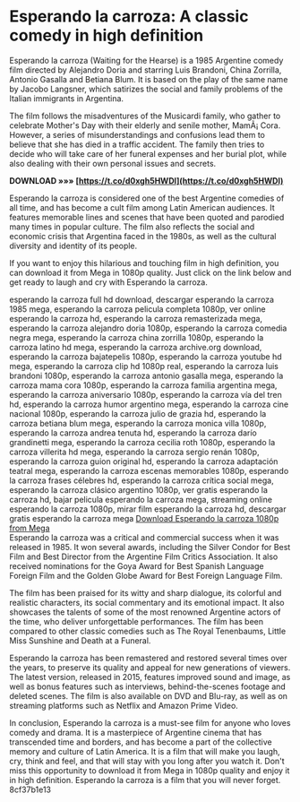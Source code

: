 
 
# Esperando la carroza: A classic comedy in high definition
 
Esperando la carroza (Waiting for the Hearse) is a 1985 Argentine comedy film directed by Alejandro Doria and starring Luis Brandoni, China Zorrilla, Antonio Gasalla and Betiana Blum. It is based on the play of the same name by Jacobo Langsner, which satirizes the social and family problems of the Italian immigrants in Argentina.
 
The film follows the misadventures of the Musicardi family, who gather to celebrate Mother's Day with their elderly and senile mother, MamÃ¡ Cora. However, a series of misunderstandings and confusions lead them to believe that she has died in a traffic accident. The family then tries to decide who will take care of her funeral expenses and her burial plot, while also dealing with their own personal issues and secrets.
 
**DOWNLOAD »»» [https://t.co/d0xgh5HWDl](https://t.co/d0xgh5HWDl)**


 
Esperando la carroza is considered one of the best Argentine comedies of all time, and has become a cult film among Latin American audiences. It features memorable lines and scenes that have been quoted and parodied many times in popular culture. The film also reflects the social and economic crisis that Argentina faced in the 1980s, as well as the cultural diversity and identity of its people.
 
If you want to enjoy this hilarious and touching film in high definition, you can download it from Mega in 1080p quality. Just click on the link below and get ready to laugh and cry with Esperando la carroza.
 
esperando la carroza full hd download,  descargar esperando la carroza 1985 mega,  esperando la carroza pelicula completa 1080p,  ver online esperando la carroza hd,  esperando la carroza remasterizada mega,  esperando la carroza alejandro doria 1080p,  esperando la carroza comedia negra mega,  esperando la carroza china zorrilla 1080p,  esperando la carroza latino hd mega,  esperando la carroza archive.org download,  esperando la carroza bajatepelis 1080p,  esperando la carroza youtube hd mega,  esperando la carroza clip hd 1080p real,  esperando la carroza luis brandoni 1080p,  esperando la carroza antonio gasalla mega,  esperando la carroza mama cora 1080p,  esperando la carroza familia argentina mega,  esperando la carroza aniversario 1080p,  esperando la carroza vía del tren hd,  esperando la carroza humor argentino mega,  esperando la carroza cine nacional 1080p,  esperando la carroza julio de grazia hd,  esperando la carroza betiana blum mega,  esperando la carroza monica villa 1080p,  esperando la carroza andrea tenuta hd,  esperando la carroza darío grandinetti mega,  esperando la carroza cecilia roth 1080p,  esperando la carroza villerita hd mega,  esperando la carroza sergio renán 1080p,  esperando la carroza guion original hd,  esperando la carroza adaptación teatral mega,  esperando la carroza escenas memorables 1080p,  esperando la carroza frases célebres hd,  esperando la carroza crítica social mega,  esperando la carroza clásico argentino 1080p,  ver gratis esperando la carroza hd,  bajar pelicula esperando la carroza mega,  streaming online esperando la carroza 1080p,  mirar film esperando la carroza hd,  descargar gratis esperando la carroza mega
 [Download Esperando la carroza 1080p from Mega](https://mega.nz/file/Esperando_la_carroza_1080p)  
Esperando la carroza was a critical and commercial success when it was released in 1985. It won several awards, including the Silver Condor for Best Film and Best Director from the Argentine Film Critics Association. It also received nominations for the Goya Award for Best Spanish Language Foreign Film and the Golden Globe Award for Best Foreign Language Film.
 
The film has been praised for its witty and sharp dialogue, its colorful and realistic characters, its social commentary and its emotional impact. It also showcases the talents of some of the most renowned Argentine actors of the time, who deliver unforgettable performances. The film has been compared to other classic comedies such as The Royal Tenenbaums, Little Miss Sunshine and Death at a Funeral.
 
Esperando la carroza has been remastered and restored several times over the years, to preserve its quality and appeal for new generations of viewers. The latest version, released in 2015, features improved sound and image, as well as bonus features such as interviews, behind-the-scenes footage and deleted scenes. The film is also available on DVD and Blu-ray, as well as on streaming platforms such as Netflix and Amazon Prime Video.
  
In conclusion, Esperando la carroza is a must-see film for anyone who loves comedy and drama. It is a masterpiece of Argentine cinema that has transcended time and borders, and has become a part of the collective memory and culture of Latin America. It is a film that will make you laugh, cry, think and feel, and that will stay with you long after you watch it. Don't miss this opportunity to download it from Mega in 1080p quality and enjoy it in high definition. Esperando la carroza is a film that you will never forget.
 8cf37b1e13
 
